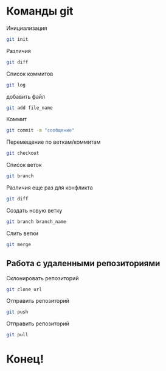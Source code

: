 # Команды git
Инициализация
```sh
git init
```
Различия
```sh
git diff
```
Список коммитов
```sh
git log
```
добавить файл
```sh
git add file_name
```
Коммит
```sh
git commit -m "сообщение"
```
Перемещение по веткам/коммитам
```sh
git checkout 
```
Список веток
```sh
git branch
```
Различия еще раз для конфликта
```sh
git diff
```
Создать новую ветку
```sh
git branch branch_name
```
Слить ветки
```sh
git merge
```
## Работа с удаленными репозиториями

Склонировать репозиторий
```sh
git clone url
```
Отправить репозиторий
```sh
git push
```
Отправить репозиторий
```sh
git pull
```
# Конец!